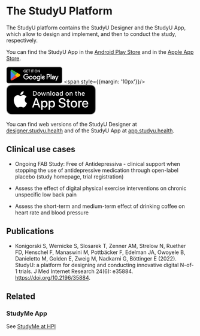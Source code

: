 # The StudyU Platform

The StudyU platform contains the StudyU Designer and the StudyU App, which allow to design and implement, and then to conduct the study, respectively.

You can find the StudyU App in the [Android Play Store](htps://play.google.com/store/apps/details?id=health.studyu.app) and in the [Apple App Store](https://apps.apple.com/us/app/studyu-health/id1571991198?itsct=apps_box_link&itscg=30200).

<a href='htps://play.google.com/store/apps/details?id=health.studyu.app'><img alt='Get it on Google Play' src='/img/google-play-badge.png' width="150" /></a>
<span style={{margin: '10px'}}/>
<a href='https://apps.apple.com/us/app/studyu-health/id1571991198?itsct=apps_box_link&itscg=30200'><img alt='Apple Download' src='/img/apple-black.svg' /></a>

You can find web versions of the StudyU Designer at [designer.studyu.health](https://designer.studyu.health) and of the StudyU App at [app.studyu.health](https://app.studyu.health).

## Clinical use cases

- Ongoing FAB Study: Free of Antidepressiva - clinical support when stopping the use of antidepressive medication through open-label placebo (study homepage, trial registration)

- Assess the effect of digital physical exercise interventions on chronic unspecific low back pain

- Assess the short-term and medium-term effect of drinking coffee on heart rate and blood pressure

## Publications

- Konigorski S, Wernicke S, Slosarek T, Zenner AM, Strelow N, Ruether FD, Henschel F, Manaswini M, Pottbäcker F, Edelman JA, Owoyele B, Danieletto M, Golden E, Zweig M, Nadkarni G, Böttinger E (2022). StudyU: a platform for designing and conducting innovative digital N-of-1 trials. J Med Internet Research 24(6): e35884. https://doi.org/10.2196/35884.

## Related

### StudyMe App

See [StudyMe at HPI](https://hpi.de/lippert/projects/studyu.html)